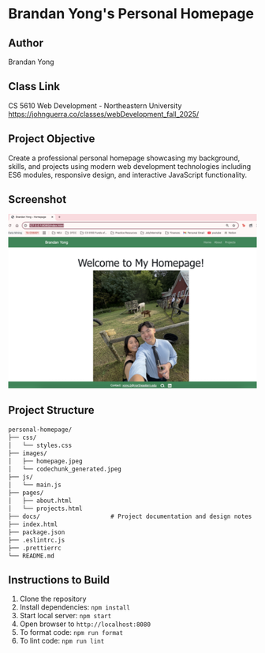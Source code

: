 # Brandan Yong's Personal Homepage

## Author

Brandan Yong

## Class Link

CS 5610 Web Development - Northeastern University
https://johnguerra.co/classes/webDevelopment_fall_2025/

## Project Objective

Create a professional personal homepage showcasing my background, skills, and projects using modern web development technologies including ES6 modules, responsive design, and interactive JavaScript functionality.

## Screenshot

![Homepage Preview](/images/homepage_preview.jpeg)

## Project Structure

```
personal-homepage/
├── css/
│   └── styles.css
├── images/
│   ├── homepage.jpeg
│   └── codechunk_generated.jpeg
├── js/
│   └── main.js
├── pages/
│   ├── about.html
│   └── projects.html
├── docs/                    # Project documentation and design notes
├── index.html
├── package.json
├── .eslintrc.js
├── .prettierrc
└── README.md
```

## Instructions to Build

1. Clone the repository
2. Install dependencies: `npm install`
3. Start local server: `npm start`
4. Open browser to `http://localhost:8080`
5. To format code: `npm run format`
6. To lint code: `npm run lint`

